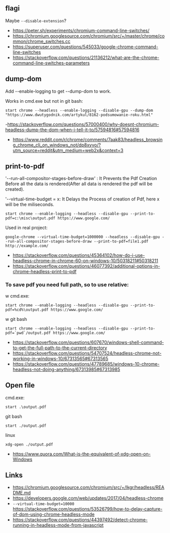 ## flagi

Maybe `--disable-extension`?

- https://peter.sh/experiments/chromium-command-line-switches/
- https://chromium.googlesource.com/chromium/src/+/master/chrome/common/chrome_switches.cc
- https://superuser.com/questions/545033/google-chrome-command-line-switches
- https://stackoverflow.com/questions/21136212/what-are-the-chrome-command-line-switches-parameters

## dump-dom

Add --enable-logging to get --dump-dom to work.

Works in cmd.exe but not in git bash:

```
start chrome --headless --enable-logging --disable-gpu --dump-dom "https://www.dwutygodnik.com/artykul/8162-podsumowanie-roku.html"
```

-https://stackoverflow.com/questions/57000400/why-doesnt-chromium-headless-dump-the-dom-when-i-tell-it-to/57594816#57594816

- https://www.reddit.com/r/chrome/comments/7aak83/headless_browsing_chrome_cli_on_windows_not/dp8xyvo/?utm_source=reddit&utm_medium=web2x&context=3

## print-to-pdf

'--run-all-compositor-stages-before-draw' : It Prevents the Pdf Creation Before all the data is rendered(After all data is rendered the pdf will be created).

'--virtual-time-budget = x: It Delays the Process of creation of Pdf, here x will be the miliseconds.

```
start chrome --enable-logging --headless --disable-gpu --print-to-pdf=c:\misc\output.pdf https://www.google.com/
```

Used in real project:

```
google-chrome --virtual-time-budget=1000000 --headless --disable-gpu --run-all-compositor-stages-before-draw --print-to-pdf=file1.pdf http://example.com/
```

- https://stackoverflow.com/questions/45364102/how-do-i-use-headless-chrome-in-chrome-60-on-windows-10/50318211#50318211
- https://stackoverflow.com/questions/46077392/additional-options-in-chrome-headless-print-to-pdf

### To save pdf you need full path, so to use relative:

w cmd.exe:

```
start chrome --enable-logging --headless --disable-gpu --print-to-pdf=%cd%\output.pdf https://www.google.com/
```

w git bash

```
start chrome --enable-logging --headless --disable-gpu --print-to-pdf=`pwd`/output.pdf https://www.google.com/
```

- https://stackoverflow.com/questions/607670/windows-shell-command-to-get-the-full-path-to-the-current-directory
- https://stackoverflow.com/questions/54707524/headless-chrome-not-working-in-windows-10/67313565#67313565
- https://stackoverflow.com/questions/47789685/windows-10-chrome-headless-not-doing-anything/67313985#67313985

## Open file

cmd.exe:

`start .\output.pdf`

git bash

`start ./output.pdf`

linux

`xdg-open ./output.pdf`

- https://www.quora.com/What-is-the-equivalent-of-xdg-open-on-Windows

## Links

- https://chromium.googlesource.com/chromium/src/+/lkgr/headless/README.md
- https://developers.google.com/web/updates/2017/04/headless-chrome
- `--virtual-time-budget=10000` https://stackoverflow.com/questions/53526799/how-to-delay-capture-of-dom-using-chrome-headless-mode
- https://stackoverflow.com/questions/44397492/detect-chrome-running-in-headless-mode-from-javascript
